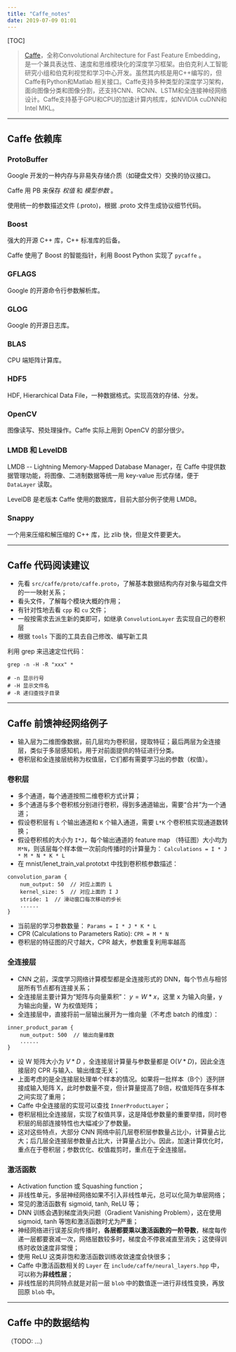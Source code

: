 ```yaml
---
title: "Caffe_notes"
date: 2019-07-09 01:01
---
```


[TOC]

> [Caffe](http://caffe.berkeleyvision.org/)，全称Convolutional Architecture for Fast Feature Embedding，是一个兼具表达性、速度和思维模块化的深度学习框架。由伯克利人工智能研究小组和伯克利视觉和学习中心开发。虽然其内核是用C++编写的，但Caffe有Python和Matlab 相关接口。Caffe支持多种类型的深度学习架构，面向图像分类和图像分割，还支持CNN、RCNN、LSTM和全连接神经网络设计。Caffe支持基于GPU和CPU的加速计算内核库，如NVIDIA cuDNN和Intel MKL。

---

## Caffe 依赖库

### ProtoBuffer

Google 开发的一种内存与非易失存储介质（如硬盘文件）交换的协议接口。

Caffe 用 PB 来保存 *权值* 和 *模型参数* 。

使用统一的参数描述文件 (.proto)，根据 .proto 文件生成协议细节代码。

### Boost

强大的开源 C++ 库，C++ 标准库的后备。

Caffe 使用了 Boost 的智能指针，利用 Boost Python 实现了 `pycaffe` 。

### GFLAGS

Google 的开源命令行参数解析库。

### GLOG

Google 的开源日志库。

### BLAS

CPU 端矩阵计算库。

### HDF5

HDF, Hierarchical Data File，一种数据格式。实现高效的存储、分发。

### OpenCV

图像读写、预处理操作。Caffe 实际上用到 OpenCV 的部分很少。

### LMDB 和 LevelDB

LMDB -- Lightning Memory-Mapped Database Manager，在 Caffe 中提供数据管理功能，将图像、二进制数据等统一用 key-value 形式存储，便于 `DataLayer` 读取。

LevelDB 是老版本 Caffe 使用的数据库，目前大部分例子使用 LMDB。

### Snappy

一个用来压缩和解压缩的 C++ 库，比 zlib 快，但是文件要更大。

---

## Caffe 代码阅读建议

- 先看 `src/caffe/proto/caffe.proto`，了解基本数据结构内存对象与磁盘文件的一一映射关系；
- 看头文件，了解每个模块大概的作用；
- 有针对性地去看 `cpp` 和 `cu` 文件；
- 一般按需求去派生新的类即可，如继承 `ConvolutionLayer` 去实现自己的卷积层
- 根据 `tools` 下面的工具去自己修改、编写新工具

利用 grep 来迅速定位代码：

```
grep -n -H -R "xxx" *

# -n 显示行号
# -H 显示文件名
# -R 递归查找子目录
```

---

## Caffe 前馈神经网络例子

- 输入层为二维图像数据，前几层均为卷积层，提取特征；最后两层为全连接层，类似于多层感知机，用于对前面提供的特征进行分类。
- 卷积层和全连接层统称为权值层，它们都有需要学习出的参数（权值）。

### 卷积层

- 多个通道，每个通道按照二维卷积方式计算；
- 多个通道与多个卷积核分别进行卷积，得到多通道输出，需要“合并”为一个通道；
- 假设卷积层有 `L` 个输出通道和 `K` 个输入通道，需要 `L*K` 个卷积核实现通道数转换；
- 假设卷积核的大小为 `I*J`，每个输出通道的 feature map （特征图）大小均为 `M*N`，则该层每个样本做一次前向传播时的计算量为： `Calculations = I * J * M * N * K * L`
- 在 mnist/lenet_train_val.prototxt 中找到卷积核参数描述：

```
convolution_param {
    num_output: 50  // 对应上面的 L
    kernel_size: 5  // 对应上面的 I J
    stride: 1  // 滑动窗口每次移动的步长
    ......
}
```

- 当前层的学习参数数量： `Params = I * J * K * L`
- CPR (Calculations to Parameters Ratio): `CPR = M * N`
- 卷积层的特征图的尺寸越大，CPR 越大，参数重复利用率越高

### 全连接层

- CNN 之前，深度学习网络计算模型都是全连接形式的 DNN，每个节点与相邻层所有节点都有连接关系；
- 全连接层主要计算为“矩阵与向量乘积”： $y = W * x$，这里 x 为输入向量，y 为输出向量，W 为权值矩阵；
- 全连接层中，直接将前一层输出展开为一维向量（不考虑 batch 的维度）：

```
inner_product_param {
    num_output: 500  // 输出向量维数
    ......
}
```

- 设 W 矩阵大小为 $V * D$ ，全连接层计算量与参数量都是 O($V * D$)，因此全连接层的 CPR 与输入、输出维度无关；
- 上面考虑的是全连接层处理单个样本的情况。如果将一批样本（B个）逐列拼接成输入矩阵 X，此时参数量不变，但计算量提高了B倍，权值矩阵在多样本之间实现了重用；
- Caffe 中全连接层的实现可以查找 `InnerProductLayer`；
- 卷积层相比全连接层，实现了权值共享，这是降低参数量的重要举措，同时卷积层的局部连接特性也大幅减少了参数量。
- 这对这些特点，大部分 CNN 网络中前几层卷积层参数量占比小，计算量占比大；后几层全连接层参数量占比大，计算量占比小。因此，加速计算优化时，重点在于卷积层；参数优化、权值裁剪时，重点在于全连接层。

### 激活函数

- Activation function 或 Squashing function；
- 非线性单元，多层神经网络如果不引入非线性单元，总可以化简为单层网络；
- 常见的激活函数有 sigmoid, tanh, ReLU 等；
- DNN 训练会遇到梯度消失问题（Gradient Vanishing Problem），这在使用 sigmoid, tanh 等饱和激活函数时尤为严重；
- 神经网络进行误差反向传播时，**各层都要乘以激活函数的一阶导数**，梯度每传递一层都要衰减一次，网络层数较多时，梯度会不停衰减直至消失；这使得训练时收敛速度非常慢；
- 使用 ReLU 这类非饱和激活函数训练收敛速度会快很多；
- Caffe 中激活函数相关的 `Layer` 在 `include/caffe/neural_layers.hpp` 中，可以称为**非线性层**；
- 非线性层的共同特点就是对前一层 `blob` 中的数值逐一进行非线性变换，再放回原 `blob` 中。

---

## Caffe 中的数据结构

（TODO: ...）



